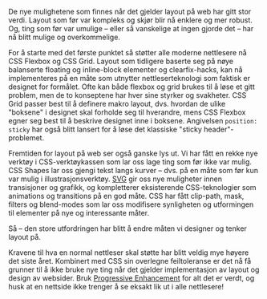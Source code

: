 De nye mulighetene som finnes når det gjelder layout på web har gitt stor verdi. Layout som før var kompleks og skjør blir nå enklere og mer robust.
Og, ting som før var umulige – eller så vanskelige at ingen gjorde det – har nå blitt mulige og overkommelige.

For å starte med det første punktet så støtter alle moderne nettlesere nå CSS Flexbox og CSS Grid. Layout som tidligere baserte seg på nøye balanserte floating og inline-block elementer og clearfix-hacks, kan nå implementeres på en måte som utnytter nettleserteknologi som faktisk er designet for formålet. Ofte kan både flexbox og grid brukes til å løse et gitt problem, men de to konseptene har hver sine styrker og svakheter. CSS Grid passer best til å definere makro layout, dvs. hvordan de ulike "boksene" i designet skal forholde seg til hverandre, mens CSS Flexbox egner seg best til å beskrive designet inne i boksene. Angivelsen `position: sticky` har også blitt lansert for å løse det klassiske "sticky header"-problemet.

Fremtiden for layout på web ser også ganske lys ut. Vi har fått en rekke nye verktøy i CSS-verktøykassen som lar oss lage ting som før ikke var mulig. CSS Shapes lar oss gjengi tekst langs kurver – dvs. på en måte som før kun var mulig i illustrasjonsverktøy. [SVG](https://radar.bekk.no/tech2017/frontend-og-mobil/svg) gir oss nye muligheter innen transisjoner og grafikk, og kompletterer eksisterende CSS-teknologier som animations og transitions på en god måte. CSS har fått clip-path, mask, filters og blend-modes som lar oss modifisere synligheten og utformingen til elementer på nye og interessante måter. 

Så – den store utfordringen har blitt å endre måten vi designer og tenker layout på.

Kravene til hva en normal nettleser skal støtte har blitt veldig mye høyere det siste året. Kombinert med CSS sin overlegne feiltoleranse er det nå få grunner til å ikke bruke nye ting når det gjelder implementasjon av layout og design av websider. Bruk [Progressive Enhancement](https://radar.bekk.no/tech2017/frontend-og-mobil/progressive-enhancement) for alt det er verdt, og husk at en nettside ikke trenger å se eksakt lik ut i alle nettlesere!